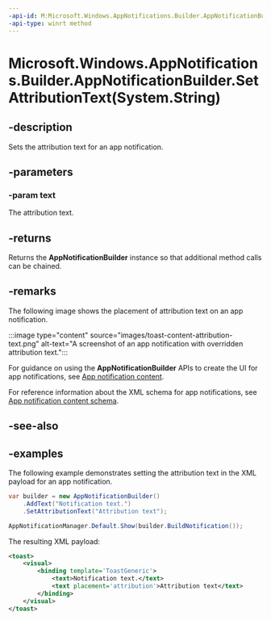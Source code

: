 ```yaml
---
-api-id: M:Microsoft.Windows.AppNotifications.Builder.AppNotificationBuilder.SetAttributionText(System.String)
-api-type: winrt method
---
```


# Microsoft.Windows.AppNotifications.Builder.AppNotificationBuilder.SetAttributionText(System.String)

<!--
public Microsoft.Windows.AppNotifications.Builder.AppNotificationBuilder SetAttributionText (string text);
-->


## -description

Sets the attribution text for an app notification.

## -parameters

### -param text

The attribution text.

## -returns

Returns the **AppNotificationBuilder** instance so that additional method calls can be chained.

## -remarks

The following image shows the placement of attribution text on an app notification.

:::image type="content" source="images/toast-content-attribution-text.png" alt-text="A screenshot of an app notification with overridden attribution text.":::

For guidance on using the **AppNotificationBuilder** APIs to create the UI for app notifications, see [App notification content](/windows/apps/design/shell/tiles-and-notifications/adaptive-interactive-toasts).

For reference information about the XML schema for app notifications, see [App notification content schema](/windows/apps/design/shell/tiles-and-notifications/toast-schema).

## -see-also

## -examples

The following example demonstrates setting the attribution text in the XML payload for an app notification.

```csharp
var builder = new AppNotificationBuilder()
    .AddText("Notification text.")
    .SetAttributionText("Attribution text");

AppNotificationManager.Default.Show(builder.BuildNotification());
```

The resulting XML payload:

```xml
<toast>
    <visual>
        <binding template='ToastGeneric'>
            <text>Notification text.</text>
            <text placement='attribution'>Attribution text</text>
        </binding>
    </visual>
</toast>
```



